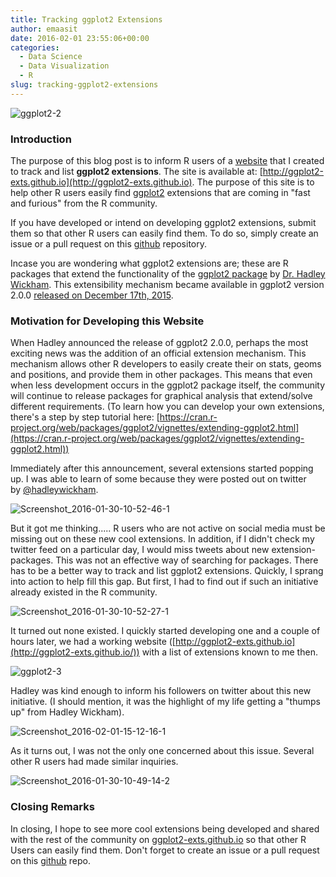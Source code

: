 ```yaml
---
title: Tracking ggplot2 Extensions
author: emaasit
date: 2016-02-01 23:55:06+00:00
categories:
  - Data Science
  - Data Visualization
  - R
slug: tracking-ggplot2-extensions
---
```


![ggplot2-2](https://emaasit.files.wordpress.com/2016/02/ggplot2-2.png)


### **Introduction**


The purpose of this blog post is to inform R users of a [website](http://ggplot2-exts.github.io/index.html) that I created to track and list **ggplot2 extensions**. The site is available at: [http://ggplot2-exts.github.io](http://ggplot2-exts.github.io). The purpose of this site is to help other R users easily find [ggplot2](http://ggplot2.org/) extensions that are coming in "fast and furious" from the R community.

If you have developed or intend on developing ggplot2 extensions, submit them so that other R users can easily find them. To do so, simply create an issue or a pull request on this [github](https://github.com/ggplot2-exts/ggplot2-exts.github.io/tree/dev) repository.

Incase you are wondering what ggplot2 extensions are; these are R packages that extend the functionality of the [ggplot2 package](http://ggplot2.org/) by [Dr. Hadley Wickham](http://had.co.nz/). This extensibility mechanism became available in ggplot2 version 2.0.0 [released on December 17th, 2015](http://blog.rstudio.org/2015/12/21/ggplot2-2-0-0/).

<!-- more -->


### **Motivation for Developing this Website**


When Hadley announced the release of ggplot2 2.0.0, perhaps the most exciting news was the addition of an official extension mechanism. This mechanism allows other R developers to easily create their on stats, geoms and positions, and provide them in other packages. This means that even when less development occurs in the ggplot2 package itself, the community will continue to release packages for graphical analysis that extend/solve different requirements. (To learn how you can develop your own extensions, there's a step by step tutorial here: [https://cran.r-project.org/web/packages/ggplot2/vignettes/extending-ggplot2.html](https://cran.r-project.org/web/packages/ggplot2/vignettes/extending-ggplot2.html))

Immediately after this announcement, several extensions started popping up. I was able to learn of some because they were posted out on twitter by [@hadleywickham](https://twitter.com/hadleywickham).

![Screenshot_2016-01-30-10-52-46-1](https://emaasit.files.wordpress.com/2016/02/screenshot_2016-01-30-10-52-46-1.png?w=680)

But it got me thinking..... R users who are not active on social media must be missing out on these new cool extensions. In addition, if I didn't check my twitter feed on a particular day, I would miss tweets about new extension-packages. This was not an effective way of searching for packages. There has to be a better way to track and list ggplot2 extensions. Quickly, I sprang into action to help fill this gap. But first, I had to find out if such an initiative already existed in the R community.

![Screenshot_2016-01-30-10-52-27-1](https://emaasit.files.wordpress.com/2016/02/screenshot_2016-01-30-10-52-27-1.png?w=680)

It turned out none existed. I quickly started developing one and a couple of hours later, we had a working website ([http://ggplot2-exts.github.io](http://ggplot2-exts.github.io/)) with a list of extensions known to me then.

![ggplot2-3](https://emaasit.files.wordpress.com/2016/02/ggplot2-3.png)

Hadley was kind enough to inform his followers on twitter about this new initiative. (I should mention, it was the highlight of my life getting a "thumps up" from Hadley Wickham).

![Screenshot_2016-02-01-15-12-16-1](https://emaasit.files.wordpress.com/2016/02/screenshot_2016-02-01-15-12-16-1.png?w=680)

As it turns out, I was not the only one concerned about this issue. Several other R users had made similar inquiries.

![Screenshot_2016-01-30-10-49-14-2](https://emaasit.files.wordpress.com/2016/02/screenshot_2016-01-30-10-49-14-2.png)


### **Closing Remarks**


In closing, I hope to see more cool extensions being developed and shared with the rest of the community on [ggplot2-exts.github.io](http://ggplot2-exts.github.io) so that other R Users can easily find them. Don't forget to create an issue or a pull request on this [github](https://github.com/ggplot2-exts/ggplot2-exts.github.io/tree/dev) repo.
